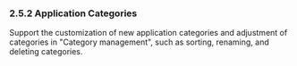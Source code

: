 ### 2.5.2 Application Categories

Support the customization of new application categories and adjustment of categories in "Category management", such as sorting, renaming, and deleting categories.


